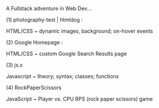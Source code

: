 A Fullstack adventure in Web Dev... 


(1) photography-test | htmldog : 

HTML/CSS ~ dynamic images, background; on-hover events



(2) Google Homepage : 

HTML/CSS ~ custom Google Search Results page



(3) js.x

Javascript ~ theory; syntax; classes; functions



(4) RockPaperScissors

JavaScript ~ Player vs. CPU RPS (rock paper scissors) game 

